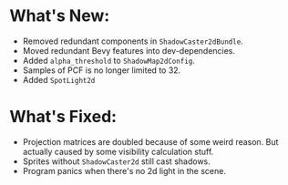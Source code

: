 # What's New:

- Removed redundant components in `ShadowCaster2dBundle`.
- Moved redundant Bevy features into dev-dependencies.
- Added `alpha_threshold` to `ShadowMap2dConfig`.
- Samples of PCF is no longer limited to 32.
- Added `SpotLight2d`

# What's Fixed:

- Projection matrices are doubled because of some weird reason. But actually caused by some visibility calculation stuff.
- Sprites without `ShadowCaster2d` still cast shadows.
- Program panics when there's no 2d light in the scene.
